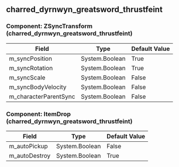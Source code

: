 ## charred_dyrnwyn_greatsword_thrustfeint

### Component: ZSyncTransform (charred_dyrnwyn_greatsword_thrustfeint)

|Field|Type|Default Value|
|-----|----|-------------|
|m_syncPosition|System.Boolean|True|
|m_syncRotation|System.Boolean|True|
|m_syncScale|System.Boolean|False|
|m_syncBodyVelocity|System.Boolean|False|
|m_characterParentSync|System.Boolean|False|

### Component: ItemDrop (charred_dyrnwyn_greatsword_thrustfeint)

|Field|Type|Default Value|
|-----|----|-------------|
|m_autoPickup|System.Boolean|False|
|m_autoDestroy|System.Boolean|True|

